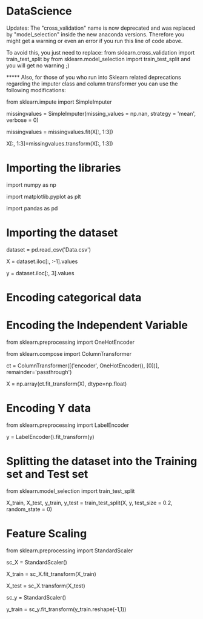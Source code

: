 # DataScience

Updates:
The "cross_validation" name is now deprecated and was replaced by "model_selection" inside the new anaconda versions.
Therefore you might get a warning or even an error if you run this line of code above.

To avoid this, you just need to replace:
from sklearn.cross_validation import train_test_split 
by
from sklearn.model_selection import train_test_split 
and you will get no warning ;)

***** Also, for those of you who run into Sklearn related deprecations regarding the imputer class and column transformer you can use the following modifications:

from sklearn.impute import SimpleImputer

missingvalues = SimpleImputer(missing_values = np.nan, strategy = 'mean', verbose = 0)

missingvalues = missingvalues.fit(X[:, 1:3])

X[:, 1:3]=missingvalues.transform(X[:, 1:3])


# Importing the libraries

import numpy as np

import matplotlib.pyplot as plt

import pandas as pd

# Importing the dataset

dataset = pd.read_csv('Data.csv')

X = dataset.iloc[:, :-1].values

y = dataset.iloc[:, 3].values

# Encoding categorical data

# Encoding the Independent Variable

from sklearn.preprocessing import OneHotEncoder

from sklearn.compose import ColumnTransformer

ct = ColumnTransformer([('encoder', OneHotEncoder(), [0])], remainder='passthrough')

X = np.array(ct.fit_transform(X), dtype=np.float)

# Encoding Y data

from sklearn.preprocessing import LabelEncoder

y = LabelEncoder().fit_transform(y)

# Splitting the dataset into the Training set and Test set

from sklearn.model_selection import train_test_split

X_train, X_test, y_train, y_test = train_test_split(X, y, test_size = 0.2, random_state = 0)

# Feature Scaling

from sklearn.preprocessing import StandardScaler

sc_X = StandardScaler()

X_train = sc_X.fit_transform(X_train)

X_test = sc_X.transform(X_test)

sc_y = StandardScaler()

y_train = sc_y.fit_transform(y_train.reshape(-1,1))

